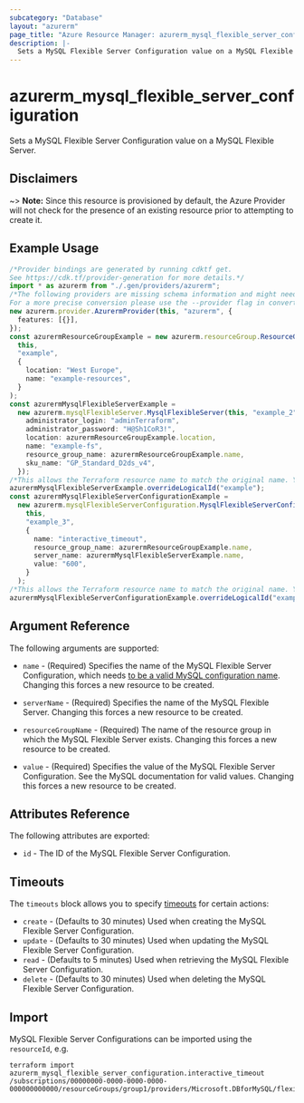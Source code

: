 ```yaml
---
subcategory: "Database"
layout: "azurerm"
page_title: "Azure Resource Manager: azurerm_mysql_flexible_server_configuration"
description: |-
  Sets a MySQL Flexible Server Configuration value on a MySQL Flexible Server.
---
```


# azurerm\_mysql\_flexible\_server\_configuration

Sets a MySQL Flexible Server Configuration value on a MySQL Flexible Server.

## Disclaimers

\~> **Note:** Since this resource is provisioned by default, the Azure Provider will not check for the presence of an existing resource prior to attempting to create it.

## Example Usage

```typescript
/*Provider bindings are generated by running cdktf get.
See https://cdk.tf/provider-generation for more details.*/
import * as azurerm from "./.gen/providers/azurerm";
/*The following providers are missing schema information and might need manual adjustments to synthesize correctly: azurerm.
For a more precise conversion please use the --provider flag in convert.*/
new azurerm.provider.AzurermProvider(this, "azurerm", {
  features: [{}],
});
const azurermResourceGroupExample = new azurerm.resourceGroup.ResourceGroup(
  this,
  "example",
  {
    location: "West Europe",
    name: "example-resources",
  }
);
const azurermMysqlFlexibleServerExample =
  new azurerm.mysqlFlexibleServer.MysqlFlexibleServer(this, "example_2", {
    administrator_login: "adminTerraform",
    administrator_password: "H@Sh1CoR3!",
    location: azurermResourceGroupExample.location,
    name: "example-fs",
    resource_group_name: azurermResourceGroupExample.name,
    sku_name: "GP_Standard_D2ds_v4",
  });
/*This allows the Terraform resource name to match the original name. You can remove the call if you don't need them to match.*/
azurermMysqlFlexibleServerExample.overrideLogicalId("example");
const azurermMysqlFlexibleServerConfigurationExample =
  new azurerm.mysqlFlexibleServerConfiguration.MysqlFlexibleServerConfiguration(
    this,
    "example_3",
    {
      name: "interactive_timeout",
      resource_group_name: azurermResourceGroupExample.name,
      server_name: azurermMysqlFlexibleServerExample.name,
      value: "600",
    }
  );
/*This allows the Terraform resource name to match the original name. You can remove the call if you don't need them to match.*/
azurermMysqlFlexibleServerConfigurationExample.overrideLogicalId("example");

```

## Argument Reference

The following arguments are supported:

*   `name` - (Required) Specifies the name of the MySQL Flexible Server Configuration, which needs [to be a valid MySQL configuration name](https://dev.mysql.com/doc/refman/5.7/en/server-configuration.html). Changing this forces a new resource to be created.

*   `serverName` - (Required) Specifies the name of the MySQL Flexible Server. Changing this forces a new resource to be created.

*   `resourceGroupName` - (Required) The name of the resource group in which the MySQL Flexible Server exists. Changing this forces a new resource to be created.

*   `value` - (Required) Specifies the value of the MySQL Flexible Server Configuration. See the MySQL documentation for valid values. Changing this forces a new resource to be created.

## Attributes Reference

The following attributes are exported:

* `id` - The ID of the MySQL Flexible Server Configuration.

## Timeouts

The `timeouts` block allows you to specify [timeouts](https://www.terraform.io/language/resources/syntax#operation-timeouts) for certain actions:

* `create` - (Defaults to 30 minutes) Used when creating the MySQL Flexible Server Configuration.
* `update` - (Defaults to 30 minutes) Used when updating the MySQL Flexible Server Configuration.
* `read` - (Defaults to 5 minutes) Used when retrieving the MySQL Flexible Server Configuration.
* `delete` - (Defaults to 30 minutes) Used when deleting the MySQL Flexible Server Configuration.

## Import

MySQL Flexible Server Configurations can be imported using the `resourceId`, e.g.

```shell
terraform import azurerm_mysql_flexible_server_configuration.interactive_timeout /subscriptions/00000000-0000-0000-0000-000000000000/resourceGroups/group1/providers/Microsoft.DBforMySQL/flexibleServers/flexibleServer1/configurations/interactive_timeout
```
